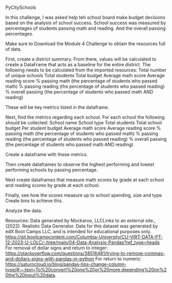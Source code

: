PyCitySchools

In this challenge, I was asked help teh school board make budget decisions based on the analysis of school success. 
School success was measured by percentages of students passing math and reading. And the overall passing percentages.

Make sure to Download the Module 4 Challenge to obtain the resources full of data.

First, create a district summary. From there, values will be calculated to create a DataFrame that acts as a baseline for the entire district.
The following needs to be calculated from the imported resources:
    Total number of unique schools
    Total students
    Total budget
    Average math score
    Average reading score
    % passing math (the percentage of students who passed math)
    % passing reading (the percentage of students who passed reading)
    % overall passing (the percentage of students who passed math AND reading)

These will be key metrics listed in the dataframe. 
    
Next, find the metrics regarding each school. For each school the following should be collected:
    School name
    School type
    Total students
    Total school budget
    Per student budget
    Average math score
    Average reading score
    % passing math (the percentage of students who passed math)
    % passing reading (the percentage of students who passed reading)
    % overall passing (the percentage of students who passed math AND reading)

Create a dataframe with these metrics. 

Then create dataframes to observe the highest performing and lowest performing schools by passing percentage.

Next create dataframes that measure math scores by grade at each school and reading scores by grade at each school.

Finally, see how the scores measure up to school spending, size and type.
Create bins to achieve this.

Analyze the data.

Resources: 
  Data generated by Mockaroo, LLCLinks to an external site., (2022). Realistic Data Generator. Data for this dataset was generated by edX Boot Camps LLC, and is intended for educational purposes only.
  https://git.bootcampcontent.com/Columbia-University/CU-VIRT-DATA-PT-12-2023-U-LOLC/-/tree/main/04-Data-Analysis-Pandas?ref_type=heads
  For removal of dollar signs and return to integer: https://stackoverflow.com/questions/38516481/trying-to-remove-commas-and-dollars-signs-with-pandas-in-python
  For return to numeric: https://saturncloud.io/blog/pandas-tips-change-column-type/#:~:text=To%20convert%20one%20or%20more,depending%20on%20the%20input%20data.

